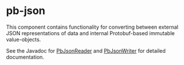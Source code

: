 pb-json
=======

This component contains functionality for converting between external
JSON representations of data and internal Protobuf-based immutable
value-objects.

See the Javadoc for [PbJsonReader](src/main/java/com/comoyo/protobuf/json/PbJsonReader.java)
and [PbJsonWriter](src/main/java/com/comoyo/protobuf/json/PbJsonWriter.java)
for detailed documentation.
